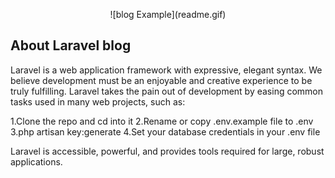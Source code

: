 <p align="center">
    ![blog Example](readme.gif)
</p>



## About Laravel blog

Laravel is a web application framework with expressive, elegant syntax. We believe development must be an enjoyable and creative experience to be truly fulfilling. Laravel takes the pain out of development by easing common tasks used in many web projects, such as:

1.Clone the repo and cd into it
2.Rename or copy .env.example file to .env
3.php artisan key:generate
4.Set your database credentials in your .env file

Laravel is accessible, powerful, and provides tools required for large, robust applications.



